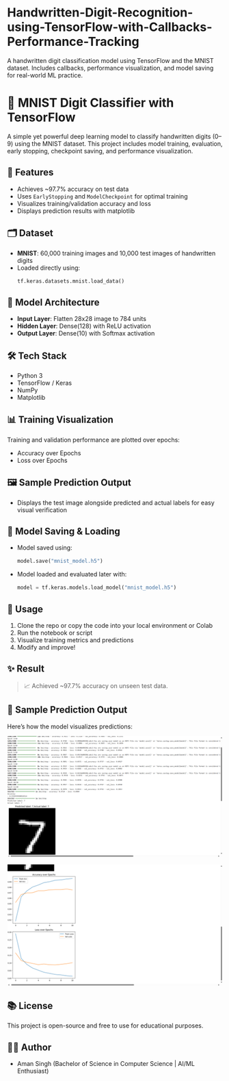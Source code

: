 # Handwritten-Digit-Recognition-using-TensorFlow-with-Callbacks-Performance-Tracking
A handwritten digit classification model using TensorFlow and the MNIST dataset. Includes callbacks, performance visualization, and model saving for real-world ML practice.

# 🧠 MNIST Digit Classifier with TensorFlow

A simple yet powerful deep learning model to classify handwritten digits (0–9) using the MNIST dataset. This project includes model training, evaluation, early stopping, checkpoint saving, and performance visualization.


## 🚀 Features

- Achieves ~97.7% accuracy on test data  
- Uses `EarlyStopping` and `ModelCheckpoint` for optimal training  
- Visualizes training/validation accuracy and loss  
- Displays prediction results with matplotlib


## 🗂️ Dataset

- **MNIST**: 60,000 training images and 10,000 test images of handwritten digits  
- Loaded directly using:  
  ```python
  tf.keras.datasets.mnist.load_data()
  ```


## 🧱 Model Architecture

- **Input Layer**: Flatten 28x28 image to 784 units  
- **Hidden Layer**: Dense(128) with ReLU activation  
- **Output Layer**: Dense(10) with Softmax activation


## 🛠️ Tech Stack

- Python 3  
- TensorFlow / Keras  
- NumPy  
- Matplotlib  


## 📊 Training Visualization

Training and validation performance are plotted over epochs:

- Accuracy over Epochs  
- Loss over Epochs  


## 🖼️ Sample Prediction Output

- Displays the test image alongside predicted and actual labels for easy visual verification


## 💾 Model Saving & Loading

- Model saved using:
  ```python
  model.save("mnist_model.h5")
  ```

- Model loaded and evaluated later with:
  ```python
  model = tf.keras.models.load_model("mnist_model.h5")
  ```


## 📌 Usage

1. Clone the repo or copy the code into your local environment or Colab  
2. Run the notebook or script  
3. Visualize training metrics and predictions  
4. Modify and improve!


## ✨ Result

> 📈 Achieved ~97.7% accuracy on unseen test data.


## 📸 Sample Prediction Output

Here’s how the model visualizes predictions:

<p align="center">
  <img src="mnist_prediction.png.png" width="700"/>
</p>
<p align="center">
  <img src="mnist_prediction2.png.png" width="700"/>
</p>



## 📚 License

This project is open-source and free to use for educational purposes.


## 👨‍💻 Author

- Aman Singh 
  (Bachelor of Science in Computer Science | AI/ML Enthusiast)
